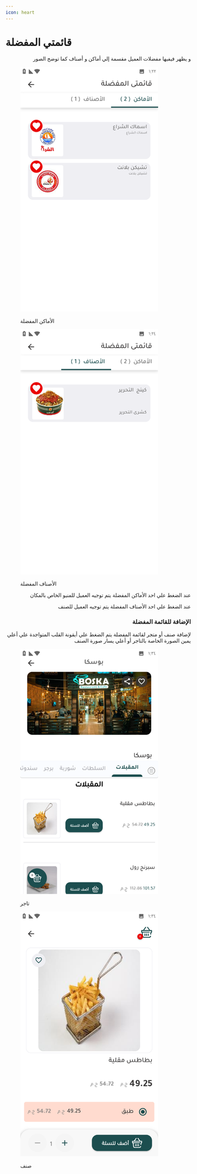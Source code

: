 ```yaml
---
icon: heart
---
```


# قائمتي المفضلة

<p align="right">و يظهر فيفيها مفضلات العميل مقسمة إلي أماكن و أصناف كما توضح الصور</p>

<div><figure><img src="../../../.gitbook/assets/Screenshot_٢٠٢٥٠٧٢٩-١٣٢٢٥٧.png" alt="" width="375"><figcaption><p>الأماكن المفضلة</p></figcaption></figure> <figure><img src="../../../.gitbook/assets/Screenshot_٢٠٢٥٠٧٢٩-١٣٢٤٥٩.png" alt="" width="375"><figcaption><p>الأصناف المفضلة</p></figcaption></figure></div>

<p align="right">عند الضغط علي احد الأماكن المفضلة يتم توجيه العميل للمنيو الخاص بالمكان</p>

<p align="right">عند الضغط علي احد الأصناف المفضلة يتم توجيه العميل للصنف</p>

<h3 align="right">الإضافة للقائمة المفضلة</h3>

<p align="right">لإضافة صنف أو متجر لقائمة المفضلة يتم الضغط علي أيقونة القلب المتواجدة علي أعلي يمين الصورة الخاصة بالتاجر أو  أعلي يسار صورة الصنف</p>

<div><figure><img src="../../../.gitbook/assets/Screenshot_٢٠٢٥٠٧٢٩-١٣٣٤٥٦.png" alt="" width="375"><figcaption><p>تاجر</p></figcaption></figure> <figure><img src="../../../.gitbook/assets/Screenshot_٢٠٢٥٠٧٢٩-١٣٣٤٤٦.png" alt="" width="375"><figcaption><p>صنف</p></figcaption></figure></div>

<p align="right"></p>
